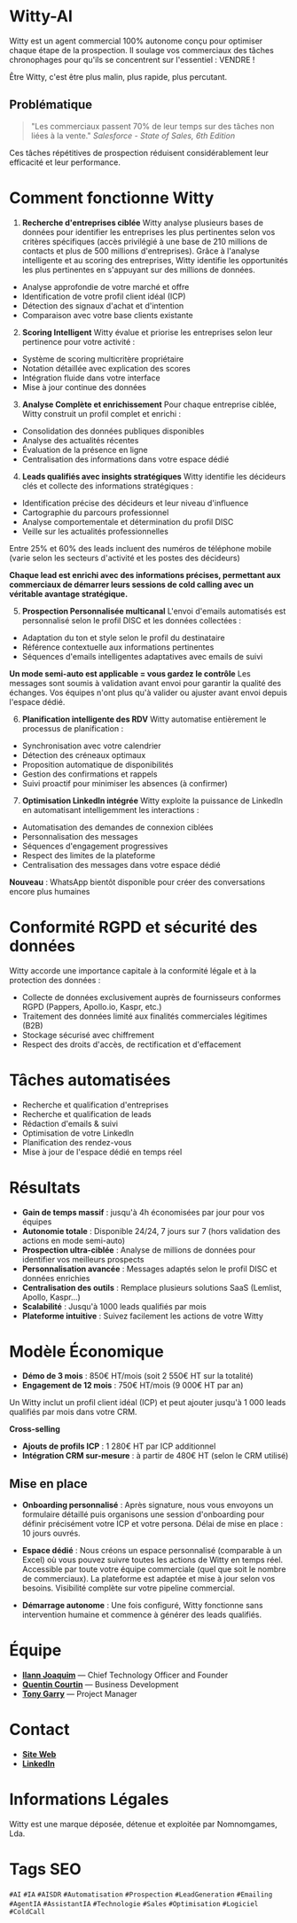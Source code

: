 # Witty-AI
Witty est un agent commercial 100% autonome conçu pour optimiser chaque étape de la prospection. Il soulage vos commerciaux des tâches chronophages pour qu'ils se concentrent sur l'essentiel : VENDRE !

Être Witty, c'est être plus malin, plus rapide, plus percutant.



## Problématique

> "Les commerciaux passent 70% de leur temps sur des tâches non liées à la vente."
> *Salesforce - State of Sales, 6th Edition*

Ces tâches répétitives de prospection réduisent considérablement leur efficacité et leur performance.



# Comment fonctionne Witty

1. **Recherche d'entreprises ciblée**
Witty analyse plusieurs bases de données pour identifier les entreprises les plus pertinentes selon vos critères spécifiques (accès privilégié à une base de 210 millions de contacts et plus de 500 millions d'entreprises).
Grâce à l'analyse intelligente et au scoring des entreprises, Witty identifie les opportunités les plus pertinentes en s'appuyant sur des millions de données. 

- Analyse approfondie de votre marché et offre
- Identification de votre profil client idéal (ICP)
- Détection des signaux d'achat et d'intention
- Comparaison avec votre base clients existante


2. **Scoring Intelligent**
Witty évalue et priorise les entreprises selon leur pertinence pour votre activité :

- Système de scoring multicritère propriétaire
- Notation détaillée avec explication des scores
- Intégration fluide dans votre interface
- Mise à jour continue des données


3. **Analyse Complète et enrichissement**
Pour chaque entreprise ciblée, Witty construit un profil complet et enrichi :

- Consolidation des données publiques disponibles
- Analyse des actualités récentes
- Évaluation de la présence en ligne
- Centralisation des informations dans votre espace dédié


4. **Leads qualifiés avec insights stratégiques**
Witty identifie les décideurs clés et collecte des informations stratégiques :

- Identification précise des décideurs et leur niveau d'influence
- Cartographie du parcours professionnel
- Analyse comportementale et détermination du profil DISC
- Veille sur les actualités professionnelles

Entre 25% et 60% des leads incluent des numéros de téléphone mobile (varie selon les secteurs d'activité et les postes des décideurs)

**Chaque lead est enrichi avec des informations précises, permettant aux commerciaux de démarrer leurs sessions de cold calling avec un véritable avantage stratégique.**


5. **Prospection Personnalisée multicanal**
L'envoi d'emails automatisés est personnalisé selon le profil DISC et les données collectées :

- Adaptation du ton et style selon le profil du destinataire
- Référence contextuelle aux informations pertinentes
- Séquences d'emails intelligentes adaptatives avec emails de suivi

**Un mode semi-auto est applicable = vous gardez le contrôle**
Les messages sont soumis à validation avant envoi pour garantir la qualité des échanges. Vos équipes n'ont plus qu'à valider ou ajuster avant envoi depuis l'espace dédié.


6. **Planification intelligente des RDV**
Witty automatise entièrement le processus de planification :

- Synchronisation avec votre calendrier
- Détection des créneaux optimaux
- Proposition automatique de disponibilités
- Gestion des confirmations et rappels
- Suivi proactif pour minimiser les absences (à confirmer)


7. **Optimisation LinkedIn intégrée**
Witty exploite la puissance de LinkedIn en automatisant intelligemment les interactions :

- Automatisation des demandes de connexion ciblées
- Personnalisation des messages
- Séquences d'engagement progressives
- Respect des limites de la plateforme
- Centralisation des messages dans votre espace dédié

**Nouveau** : WhatsApp bientôt disponible pour créer des conversations encore plus humaines



# Conformité RGPD et sécurité des données

Witty accorde une importance capitale à la conformité légale et à la protection des données :

- Collecte de données exclusivement auprès de fournisseurs conformes RGPD (Pappers, Apollo.io, Kaspr, etc.)
- Traitement des données limité aux finalités commerciales légitimes (B2B)
- Stockage sécurisé avec chiffrement
- Respect des droits d'accès, de rectification et d'effacement



# Tâches automatisées

- Recherche et qualification d'entreprises
- Recherche et qualification de leads
- Rédaction d'emails & suivi
- Optimisation de votre LinkedIn
- Planification des rendez-vous
- Mise à jour de l'espace dédié en temps réel



# Résultats

- **Gain de temps massif** : jusqu'à 4h économisées par jour pour vos équipes
- **Autonomie totale** : Disponible 24/24, 7 jours sur 7 (hors validation des actions en mode semi-auto)
- **Prospection ultra-ciblée** : Analyse de millions de données pour identifier vos meilleurs prospects
- **Personnalisation avancée** : Messages adaptés selon le profil DISC et données enrichies
- **Centralisation des outils** : Remplace plusieurs solutions SaaS (Lemlist, Apollo, Kaspr...)
- **Scalabilité** : Jusqu'à 1000 leads qualifiés par mois
- **Plateforme intuitive** : Suivez facilement les actions de votre Witty



# Modèle Économique

- **Démo de 3 mois** : 850€ HT/mois (soit 2 550€ HT sur la totalité)
- **Engagement de 12 mois** : 750€ HT/mois (9 000€ HT par an)

Un Witty inclut un profil client idéal (ICP) et peut ajouter jusqu'à 1 000 leads qualifiés par mois dans votre CRM.

**Cross-selling**
- **Ajouts de profils ICP** : 1 280€ HT par ICP additionnel
- **Intégration CRM sur-mesure** : à partir de 480€ HT (selon le CRM utilisé)



## Mise en place

- **Onboarding personnalisé** : Après signature, nous vous envoyons un formulaire détaillé puis organisons une session d'onboarding pour définir précisément votre ICP et votre persona. Délai de mise en place : 10 jours ouvrés.

- **Espace dédié** : Nous créons un espace personnalisé (comparable à un Excel) où vous pouvez suivre toutes les actions de Witty en temps réel. Accessible par toute votre équipe commerciale (quel que soit le nombre de commerciaux). La plateforme est adaptée et mise à jour selon vos besoins. Visibilité complète sur votre pipeline commercial.

- **Démarrage autonome** : Une fois configuré, Witty fonctionne sans intervention humaine et commence à générer des leads qualifiés.



# Équipe

- **[Ilann Joaquim](https://github.com/ilannjoaquim)** — Chief Technology Officer and Founder
- **[Quentin Courtin](https://github.com/q-klug)** — Business Development
- **[Tony Garry](https://github.com/riganito)** — Project Manager



# Contact

- **[Site Web](https://becomewitty.ai/fr/)**
- **[LinkedIn](https://linkedin.com/company/become-witty)**



# Informations Légales

Witty est une marque déposée, détenue et exploitée par Nomnomgames, Lda.



# Tags SEO

`#AI` `#IA` `#AISDR` `#Automatisation` `#Prospection` `#LeadGeneration` `#Emailing` `#AgentIA` `#AssistantIA` `#Technologie` `#Sales` `#Optimisation` `#Logiciel` `#ColdCall`
